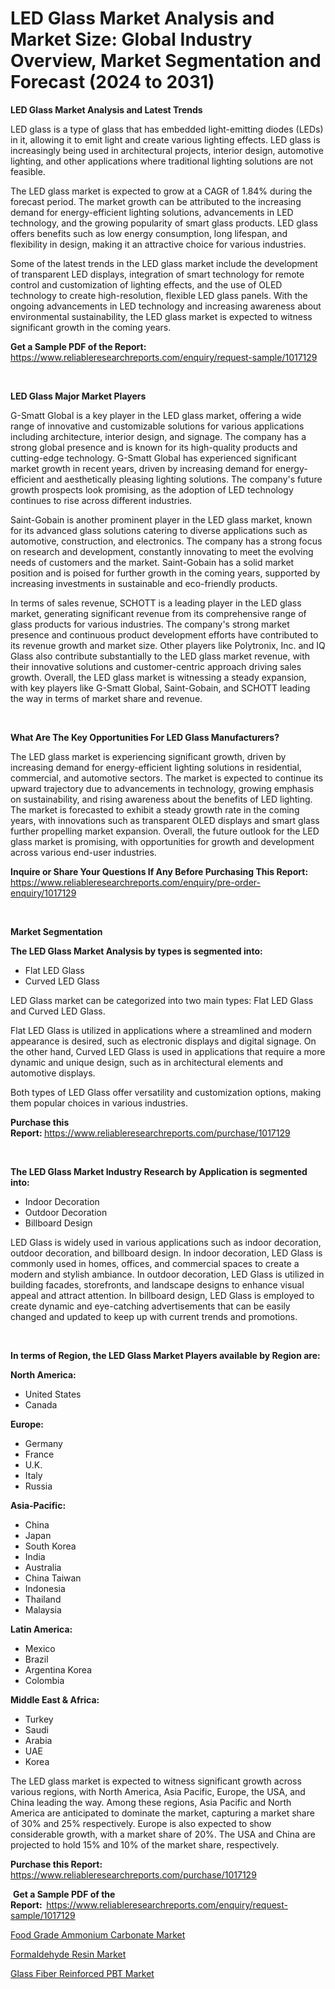 <p><h1>LED Glass Market Analysis and Market Size: Global Industry Overview, Market Segmentation and Forecast (2024 to 2031)</h1></p><p><strong>LED Glass Market Analysis and Latest Trends</strong></p>
<p><p>LED glass is a type of glass that has embedded light-emitting diodes (LEDs) in it, allowing it to emit light and create various lighting effects. LED glass is increasingly being used in architectural projects, interior design, automotive lighting, and other applications where traditional lighting solutions are not feasible.</p><p>The LED glass market is expected to grow at a CAGR of 1.84% during the forecast period. The market growth can be attributed to the increasing demand for energy-efficient lighting solutions, advancements in LED technology, and the growing popularity of smart glass products. LED glass offers benefits such as low energy consumption, long lifespan, and flexibility in design, making it an attractive choice for various industries.</p><p>Some of the latest trends in the LED glass market include the development of transparent LED displays, integration of smart technology for remote control and customization of lighting effects, and the use of OLED technology to create high-resolution, flexible LED glass panels. With the ongoing advancements in LED technology and increasing awareness about environmental sustainability, the LED glass market is expected to witness significant growth in the coming years.</p></p>
<p><strong>Get a Sample PDF of the Report:&nbsp;</strong> <a href="https://www.reliableresearchreports.com/enquiry/request-sample/1017129">https://www.reliableresearchreports.com/enquiry/request-sample/1017129</a></p>
<p>&nbsp;</p>
<p><strong>LED Glass Major Market Players</strong></p>
<p><p>G-Smatt Global is a key player in the LED glass market, offering a wide range of innovative and customizable solutions for various applications including architecture, interior design, and signage. The company has a strong global presence and is known for its high-quality products and cutting-edge technology. G-Smatt Global has experienced significant market growth in recent years, driven by increasing demand for energy-efficient and aesthetically pleasing lighting solutions. The company's future growth prospects look promising, as the adoption of LED technology continues to rise across different industries.</p><p>Saint-Gobain is another prominent player in the LED glass market, known for its advanced glass solutions catering to diverse applications such as automotive, construction, and electronics. The company has a strong focus on research and development, constantly innovating to meet the evolving needs of customers and the market. Saint-Gobain has a solid market position and is poised for further growth in the coming years, supported by increasing investments in sustainable and eco-friendly products.</p><p>In terms of sales revenue, SCHOTT is a leading player in the LED glass market, generating significant revenue from its comprehensive range of glass products for various industries. The company's strong market presence and continuous product development efforts have contributed to its revenue growth and market size. Other players like Polytronix, Inc. and IQ Glass also contribute substantially to the LED glass market revenue, with their innovative solutions and customer-centric approach driving sales growth. Overall, the LED glass market is witnessing a steady expansion, with key players like G-Smatt Global, Saint-Gobain, and SCHOTT leading the way in terms of market share and revenue.</p></p>
<p>&nbsp;</p>
<p><strong>What Are The Key Opportunities For LED Glass Manufacturers?</strong></p>
<p><p>The LED glass market is experiencing significant growth, driven by increasing demand for energy-efficient lighting solutions in residential, commercial, and automotive sectors. The market is expected to continue its upward trajectory due to advancements in technology, growing emphasis on sustainability, and rising awareness about the benefits of LED lighting. The market is forecasted to exhibit a steady growth rate in the coming years, with innovations such as transparent OLED displays and smart glass further propelling market expansion. Overall, the future outlook for the LED glass market is promising, with opportunities for growth and development across various end-user industries.</p></p>
<p><strong>Inquire or Share Your Questions If Any Before Purchasing This Report:</strong> <a href="https://www.reliableresearchreports.com/enquiry/pre-order-enquiry/1017129">https://www.reliableresearchreports.com/enquiry/pre-order-enquiry/1017129</a></p>
<p>&nbsp;</p>
<p><strong>Market Segmentation</strong></p>
<p><strong>The LED Glass Market Analysis by types is segmented into:</strong></p>
<p><ul><li>Flat LED Glass</li><li>Curved LED Glass</li></ul></p>
<p><p>LED Glass market can be categorized into two main types: Flat LED Glass and Curved LED Glass. </p><p>Flat LED Glass is utilized in applications where a streamlined and modern appearance is desired, such as electronic displays and digital signage. On the other hand, Curved LED Glass is used in applications that require a more dynamic and unique design, such as in architectural elements and automotive displays.</p><p>Both types of LED Glass offer versatility and customization options, making them popular choices in various industries.</p></p>
<p><strong>Purchase this Report:&nbsp;</strong><a href="https://www.reliableresearchreports.com/purchase/1017129">https://www.reliableresearchreports.com/purchase/1017129</a></p>
<p>&nbsp;</p>
<p><strong>The LED Glass Market Industry Research by Application is segmented into:</strong></p>
<p><ul><li>Indoor Decoration</li><li>Outdoor Decoration</li><li>Billboard Design</li></ul></p>
<p><p>LED Glass is widely used in various applications such as indoor decoration, outdoor decoration, and billboard design. In indoor decoration, LED Glass is commonly used in homes, offices, and commercial spaces to create a modern and stylish ambiance. In outdoor decoration, LED Glass is utilized in building facades, storefronts, and landscape designs to enhance visual appeal and attract attention. In billboard design, LED Glass is employed to create dynamic and eye-catching advertisements that can be easily changed and updated to keep up with current trends and promotions.</p></p>
<p>&nbsp;</p>
<p><strong>In terms of Region, the LED Glass Market Players available by Region are:</strong></p>
<p>
    <p> <strong> North America: </strong>
        <ul>
            <li>United States</li>
            <li>Canada</li>
        </ul>
        </p> 
    <p> <strong> Europe: </strong>
        <ul>
            <li>Germany</li>
            <li>France</li>
            <li>U.K.</li>
            <li>Italy</li>
            <li>Russia</li>
        </ul>
        </p> 
    <p> <strong> Asia-Pacific: </strong>
        <ul>
            <li>China</li>
            <li>Japan</li>
            <li>South Korea</li>
            <li>India</li>
            <li>Australia</li>
            <li>China Taiwan</li>
            <li>Indonesia</li>
            <li>Thailand</li>
            <li>Malaysia</li>
        </ul>
        </p> 
    <p> <strong> Latin America: </strong>
        <ul>
            <li>Mexico</li>
            <li>Brazil</li>
            <li>Argentina Korea</li>
            <li>Colombia</li>
        </ul>
        </p> 
    <p> <strong> Middle East & Africa: </strong>
        <ul>
            <li>Turkey</li>
            <li>Saudi</li>
            <li>Arabia</li>
            <li>UAE</li>
            <li>Korea</li>
        </ul>
    </p>
    </p>
<p><p>The LED glass market is expected to witness significant growth across various regions, with North America, Asia Pacific, Europe, the USA, and China leading the way. Among these regions, Asia Pacific and North America are anticipated to dominate the market, capturing a market share of 30% and 25% respectively. Europe is also expected to show considerable growth, with a market share of 20%. The USA and China are projected to hold 15% and 10% of the market share, respectively.</p></p>
<p><strong>Purchase this Report: </strong><a href="https://www.reliableresearchreports.com/purchase/1017129">https://www.reliableresearchreports.com/purchase/1017129</a></p>
<p>&nbsp;<strong>Get a Sample PDF of the Report:&nbsp;&nbsp;</strong><a href="https://www.reliableresearchreports.com/enquiry/request-sample/1017129">https://www.reliableresearchreports.com/enquiry/request-sample/1017129</a></p>
<p><strong></strong></p>
<p><p><a href="https://view.publitas.com/reportprime-1/food-grade-ammonium-carbonate-market-with-the-goal-of-estimating-the-market-size-and-future-growth-potential-of-various-market-segments-based-on-component-applications-end-user-and-region/">Food Grade Ammonium Carbonate Market</a></p><p><a href="https://view.publitas.com/reportprime-1/formaldehyde-resin-market-provides-detailed-segmentation-of-this-market-based-on-type-application-and-region-and-forecast-for-the-period-from-2023-2030/">Formaldehyde Resin Market</a></p><p><a href="https://view.publitas.com/reportprime-1/glass-fiber-reinforced-pbt-market-size-share-trends-analysis-report-by-material-by-type-by-end-user-by-region-and-segment-forecasts-2023-2030/">Glass Fiber Reinforced PBT Market</a></p></p>